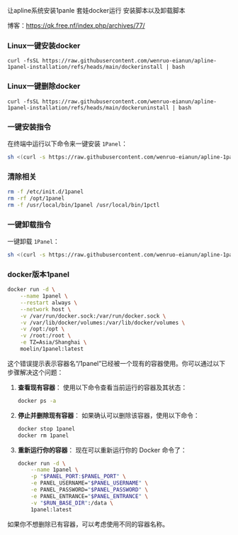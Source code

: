 让apline系统安装1panle 套娃docker运行 安装脚本以及卸载脚本

博客：https://qk.free.nf/index.php/archives/77/
###  Linux一键安装docker
```base
curl -fsSL https://raw.githubusercontent.com/wenruo-eianun/apline-1panel-installation/refs/heads/main/dockerinstall | bash
```
###  Linux一键删除docker
```base
curl -fsSL https://raw.githubusercontent.com/wenruo-eianun/apline-1panel-installation/refs/heads/main/dockeruninstall | bash
```

###  一键安装指令
在终端中运行以下命令来一键安装 `1Panel`：

```bash
sh <(curl -s https://raw.githubusercontent.com/wenruo-eianun/apline-1panel-installation/main/install_1panel.sh)
```
###  清除相关
```bash
rm -f /etc/init.d/1panel
rm -rf /opt/1panel
rm -f /usr/local/bin/1panel /usr/local/bin/1pctl
```
### 一键卸载指令
一键卸载 `1Panel`：

```bash
sh <(curl -s https://raw.githubusercontent.com/wenruo-eianun/apline-1panel-installation/main/uninstall_1panel.sh)
```
### docker版本1panel
```bash
docker run -d \
    --name 1panel \
    --restart always \
    --network host \
    -v /var/run/docker.sock:/var/run/docker.sock \
    -v /var/lib/docker/volumes:/var/lib/docker/volumes \
    -v /opt:/opt \
    -v /root:/root \
    -e TZ=Asia/Shanghai \
    moelin/1panel:latest
```
这个错误提示表示容器名“/1panel”已经被一个现有的容器使用。你可以通过以下步骤解决这个问题：

1. **查看现有容器**：
   使用以下命令查看当前运行的容器及其状态：
   ```sh
   docker ps -a
   ```

2. **停止并删除现有容器**：
   如果确认可以删除该容器，使用以下命令：
   ```sh
   docker stop 1panel
   docker rm 1panel
   ```

3. **重新运行你的容器**：
   现在可以重新运行你的 Docker 命令了：
   ```sh
   docker run -d \
       --name 1panel \
       -p "$PANEL_PORT:$PANEL_PORT" \
       -e PANEL_USERNAME="$PANEL_USERNAME" \
       -e PANEL_PASSWORD="$PANEL_PASSWORD" \
       -e PANEL_ENTRANCE="$PANEL_ENTRANCE" \
       -v "$RUN_BASE_DIR":/data \
       1panel:latest
   ```

如果你不想删除已有容器，可以考虑使用不同的容器名称。

